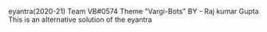 eyantra(2020-21)
Team VB#0574
Theme "Vargi-Bots"
BY - Raj kumar Gupta
This is an alternative solution of the eyantra 
